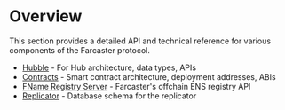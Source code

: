 # Overview

This section provides a detailed API and technical reference for various components of the Farcaster protocol.

- [Hubble](/reference/hubble/architecture) - For Hub architecture, data types, APIs
- [Contracts](/reference/contracts/index) - Smart contract architecture, deployment addresses, ABIs
- [FName Registry Server](/reference/fname/api) - Farcaster's offchain ENS registry API
- [Replicator](/reference/replicator/schema) - Database schema for the replicator
